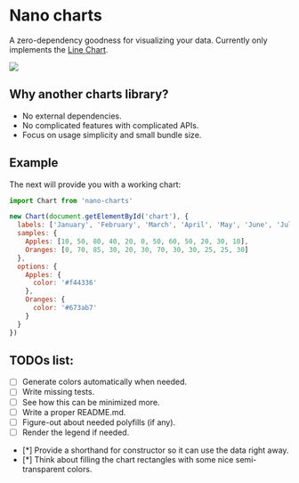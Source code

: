 # Nano charts

A zero-dependency goodness for visualizing your data.
Currently only implements the [Line Chart](https://en.wikipedia.org/wiki/Line_chart).

![](https://cdn-std.dprcdn.net/files/acc_99774/0MOtQ4)

## Why another charts library?

- No external dependencies.
- No complicated features with complicated APIs.
- Focus on usage simplicity and small bundle size.

## Example

The next will provide you with a working chart:

```javascript
import Chart from 'nano-charts'

new Chart(document.getElementById('chart'), {
  labels: ['January', 'February', 'March', 'April', 'May', 'June', 'July', 'August', 'September', 'October', 'November', 'December'],
  samples: {
    Apples: [10, 50, 80, 40, 20, 0, 50, 60, 50, 20, 30, 10],
    Oranges: [0, 70, 85, 30, 20, 30, 70, 30, 30, 25, 25, 30]
  },
  options: {
    Apples: {
      color: '#f44336'
    },
    Oranges: {
      color: '#673ab7'
    }
  }
})
```

## TODOs list:

- [ ] Generate colors automatically when needed.
- [ ] Write missing tests.
- [ ] See how this can be minimized more.
- [ ] Write a proper README.md.
- [ ] Figure-out about needed polyfills (if any).
- [ ] Render the legend if needed.
- [*] Provide a shorthand for constructor so it can use the data right away.
- [*] Think about filling the chart rectangles with some nice semi-transparent colors.

